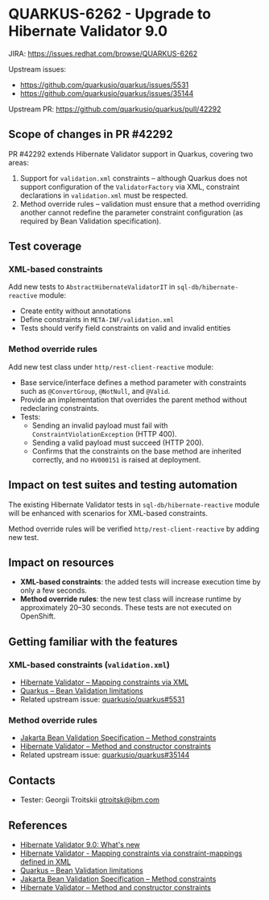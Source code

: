 # QUARKUS-6262 - Upgrade to Hibernate Validator 9.0

JIRA: https://issues.redhat.com/browse/QUARKUS-6262

Upstream issues:

- https://github.com/quarkusio/quarkus/issues/5531
- https://github.com/quarkusio/quarkus/issues/35144

Upstream PR: https://github.com/quarkusio/quarkus/pull/42292

## Scope of changes in PR #42292
PR #42292 extends Hibernate Validator support in Quarkus, covering two areas:
1. Support for `validation.xml` constraints – although Quarkus does not support configuration of the `ValidatorFactory` via XML, constraint declarations in `validation.xml` must be respected.
2. Method override rules – validation must ensure that a method overriding another cannot redefine the parameter constraint configuration (as required by Bean Validation specification).

## Test coverage
### XML-based constraints
Add new tests to `AbstractHibernateValidatorIT` in `sql-db/hibernate-reactive` module:
- Create entity without annotations
- Define constraints in `META-INF/validation.xml`
- Tests should verify field constraints on valid and invalid entities

### Method override rules
Add new test class under `http/rest-client-reactive` module:
- Base service/interface defines a method parameter with constraints such as `@ConvertGroup`, `@NotNull`, and `@Valid`.
- Provide an implementation that overrides the parent method without redeclaring constraints.
- Tests:
  - Sending an invalid payload must fail with `ConstraintViolationException` (HTTP 400).
  - Sending a valid payload must succeed (HTTP 200).
  - Confirms that the constraints on the base method are inherited correctly, and no `HV000151` is raised at deployment.

## Impact on test suites and testing automation
The existing Hibernate Validator tests in `sql-db/hibernate-reactive` module will be enhanced with scenarios for XML-based constraints.

Method override rules will be verified `http/rest-client-reactive` by adding new test.

## Impact on resources
- **XML-based constraints**: the added tests will increase execution time by only a few seconds.
- **Method override rules**: the new test class will increase runtime by approximately 20–30 seconds. These tests are not executed on OpenShift.

## Getting familiar with the features
### XML-based constraints (`validation.xml`)
- [Hibernate Validator – Mapping constraints via XML](https://docs.jboss.org/hibernate/stable/validator/reference/en-US/html_single/#section-mapping-xml-constraints)
- [Quarkus – Bean Validation limitations](https://quarkus.io/guides/validation#limitations)
- Related upstream issue: [quarkusio/quarkus#5531](https://github.com/quarkusio/quarkus/issues/5531)

### Method override rules
- [Jakarta Bean Validation Specification – Method constraints](https://jakarta.ee/specifications/bean-validation/3.1/jakarta-validation-spec-3.1#constraintdeclarationvalidationprocess)
- [Hibernate Validator – Method and constructor constraints](https://docs.jboss.org/hibernate/stable/validator/reference/en-US/html_single/#chapter-method-constraints)
- Related upstream issue: [quarkusio/quarkus#35144](https://github.com/quarkusio/quarkus/issues/35144)

## Contacts
* Tester: Georgii Troitskii <gtroitsk@ibm.com>

## References

- [Hibernate Validator 9.0: What's new](https://hibernate.org/validator/releases/9.0/#whats-new)
- [Hibernate Validator - Mapping constraints via constraint-mappings defined in XML](https://docs.jboss.org/hibernate/stable/validator/reference/en-US/html_single/#section-mapping-xml-constraints)
- [Quarkus – Bean Validation limitations](https://quarkus.io/guides/validation#limitations)
- [Jakarta Bean Validation Specification – Method constraints](https://jakarta.ee/specifications/bean-validation/3.1/jakarta-validation-spec-3.1#constraintdeclarationvalidationprocess)
- [Hibernate Validator – Method and constructor constraints](https://docs.jboss.org/hibernate/stable/validator/reference/en-US/html_single/#chapter-method-constraints)